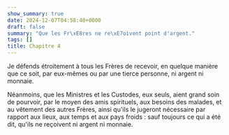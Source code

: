 ```yaml
---
show_summary: true
date: 2024-12-07T04:58:40+0000
draft: false
summary: "Que les Fr\xE8res ne re\xE7oivent point d'argent."
tags: []
title: Chapitre 4
---
```




Je défends étroitement à tous les Frères de recevoir, en quelque manière que ce soit, par eux-mêmes ou par une tierce personne, ni argent ni monnaie. 

Néanmoins, que les Ministres et les Custodes, eux seuls, aient grand soin de pourvoir, par le moyen des amis spirituels, aux besoins des malades, et au vêtement des autres Frères, ainsi qu'ils le jugeront nécessaire par rapport aux lieux, aux temps et aux pays froids : sauf toujours ce qui a été dit, qu'ils ne reçoivent ni argent ni monnaie.
